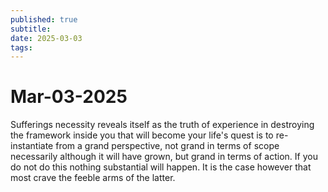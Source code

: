 ```yaml
---
published: true
subtitle: 
date: 2025-03-03
tags: 
---
```


# Mar-03-2025

Sufferings necessity reveals itself as the truth of experience in destroying the framework inside you that will become your life's quest is to re-instantiate from a grand perspective, not grand in terms of scope necessarily although it will have grown, but grand in terms of action. If you do not do this nothing substantial will happen. It is the case however that most crave the feeble arms of the latter.